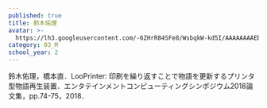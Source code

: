 ```yaml
---
published: true
title: 鈴木佑理
avatar: >-
  https://lh3.googleusercontent.com/-6ZHrR84SFe8/WsbqkW-kd5I/AAAAAAAAEbs/aJQHn-Aw-G87gxE2-3izUSRb9PAR_m0mgCE0YBhgL/s400-p/pic.jpg
category: 03_M
school_year: 2
---
```

鈴木佑理，橋本直．LooPrinter: 印刷を繰り返すことで物語を更新するプリンタ型物語再生装置．エンタテインメントコンピューティングシンポジウム2018論文集，pp.74-75，2018．
